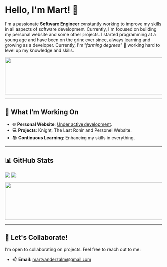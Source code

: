 # Hello, I'm Mart! 👋  

I'm a passionate **Software Engineer** constantly working to improve my skills in all aspects of software development. Currently, I'm focused on building my personal website and some other projects. I started programming at a young age and have been on the grind ever since, always learning and growing as a developer. Currently, I'm *"farming degrees"* 🌟 working hard to level up my knowledge and skills.

<a href="https://www.gitanimals.org/en_US?utm_medium=image&utm_source=MartvdZalm&utm_content=line">
  <img src="https://render.gitanimals.org/lines/MartvdZalm?pet-id=654274140321728596"
    width="600"
    height="120"
  />
</a>

---

## 🚀 What I’m Working On  
- 🌐 **Personal Website**: [Under active development](https://martvdzalm.github.io/Website/).  
- 💻 **Projects**: Knight, The Last Ronin and Personel Website.   
- 📚 **Continuous Learning**: Enhancing my skills in everything.

---

## 📊 GitHub Stats  
![](https://github-readme-stats.vercel.app/api/top-langs/?username=MartvdZalm&layout=compact&theme=radical)
![](https://count.getloli.com/get/@MartvdZalm.github.readme)


<a href="https://www.gitanimals.org/en_US?utm_medium=image&utm_source=MartvdZalm&utm_content=line">
  <img
    src="https://render.gitanimals.org/lines/MartvdZalm?pet-id=659050075871655729"
    width="600"
    height="120"
  />
</a>
  
---

## 🤝 Let's Collaborate!  
I’m open to collaborating on projects. Feel free to reach out to me:  
- 📫 **Email**: martvanderzalm@gmail.com
